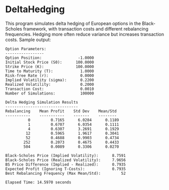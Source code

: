 # DeltaHedging
This program simulates delta hedging of European options in the Black-Scholes framework, with transaction costs and different rebalancing frequencies. Hedging more often reduce variance but increases transaction costs. Sample output:

```
Option Parameters:
-----------------
Option Position:                -1.0000
Initial Stock Price (S0):      100.0000
Strike Price (K):              100.0000
Time to Maturity (T):            1.0000
Risk-free Rate (r):              0.0000
Implied Volatility (sigma):      0.2200
Realized Volatility:             0.2000
Transaction Cost:                0.0010
Number of Simulations:           100000

Delta Hedging Simulation Results
--------------------------------
Rebalancing    Mean Profit    Std Dev    Mean/Std
-----------    -----------    -------    --------
          0         0.7165      6.0284      0.1189
          1         0.6707      6.0354      0.1111
          4         0.6307      3.2691      0.1929
         12         0.5965      1.9617      0.3041
         52         0.4688      0.9903      0.4734
        252         0.2073      0.4675      0.4433
        504         0.0089      0.3306      0.0270

Black-Scholes Price (Implied Volatility):      8.7591
Black-Scholes Price (Realized Volatility):     7.9656
BS Price Difference (Implied - Realized):      0.7935
Expected Profit (Ignoring T-Costs):            0.7935
Best Rebalancing Frequency (Max Mean/Std):         52

Elapsed Time: 14.5970 seconds
```

